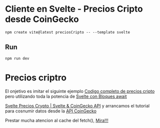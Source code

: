 # Cliente en Svelte - Precios Cripto desde CoinGecko

`npm create vite@latest preciosCripto -- --template svelte`

## Run

`npm run dev`


# Precios criptro

El onjetivo es imitar el siguinte ejemplo [Codigo completo de precios cripto](https://github.com/FaztWeb/svelte-coingecko-api) pero utilizando toda la potencia de [Svelte con Bloques await](https://www.youtube.com/watch?v=uaqG_kVsPTU)


[Svelte Precios Crypto | Svelte & CoinGecko API](https://www.youtube.com/watch?v=uGhiM19d950) y arrancamos el tutorial para cosnumir datos desde la [API CoinGecko](https://www.coingecko.com/en/api/documentation)


Prestar mucha atencion al cache del fetch(), [Mira!!!](https://stackoverflow.com/questions/29246444/fetch-how-do-you-make-a-non-cached-request)

